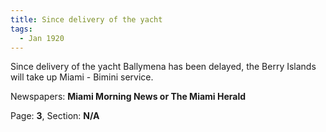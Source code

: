 ```yaml
---  
title: Since delivery of the yacht  
tags:  
  - Jan 1920  
---  
```

  
Since delivery of the yacht Ballymena has been delayed, the Berry Islands will take up Miami - Bimini service.  
  
Newspapers: **Miami Morning News or The Miami Herald**  
  
Page: **3**, Section: **N/A** 
